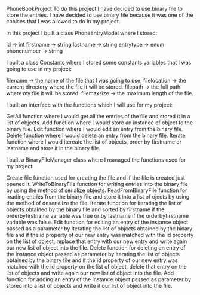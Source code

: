 PhoneBookProject
To do this project I have decided to use binary file to store the entries.
I have decided to use binary file because it was one of the choices that I was allowed to do in
my project.

In this project I built a class PhoneEntryModel where I stored:

id -> int
firstname -> string
lastname -> string
entrytype -> enum
phonenumber -> string

I built a class Constants where I stored some constants variables that I was going
to use in my project:

filename -> the name of the file that I was going to use.
filelocation -> the current directory where the file it will be stored.
filepath -> the full path where my file it will be stored.
filemaxsize -> the maximum length of the file.

I built an interface with the functions which I will use for my project:

GetAll function where I would get all the entries of the file and stored it in a list of objects.
Add function where I would store an instance of object to the binary file.
Edit function where I would edit an entry from the binary file.
Delete function where I would delete an entry from the binary file.
Iterate function where I would itereate the list of objects, order by firstname or lastname and store it in the binary file.

I built a BinaryFileManager class where I managed the functions used for my project.

Create file function used for creating the file and if the file is created just opened it.
WriteToBinaryFile function for writing entries into the binary file by using the method of serialize objects.
ReadFromBinaryFile function for reading entries from the binary file and store it into a list of ojects by using the method of deserialize the file.
Iterate function for iterating the list of objects obtained by the binary file and sorted by firstname if the orderbyfirstname variable was true or by lastname if the orderbyfirstname variable was false.
Edit function for editing an entry of the instance object passed as a parameter by iterating the list of objects obtained by the binary file and if the id property of our new entry was matched with the id property on the list of object, replace that entry with our new entry and write again our new list of object into the file.
Delete function for deleting an entry of the instance object passed as parameter by iterating the list of objects obtained by the binary file and if the id property of our new entry was matched with the id property on the list of object, delete that entry on the list of objects and write again our new list of object into the file.
Add function for adding an entry of the instance object passed as parameter by stored into a list of objects and write it our list of object into the file.
